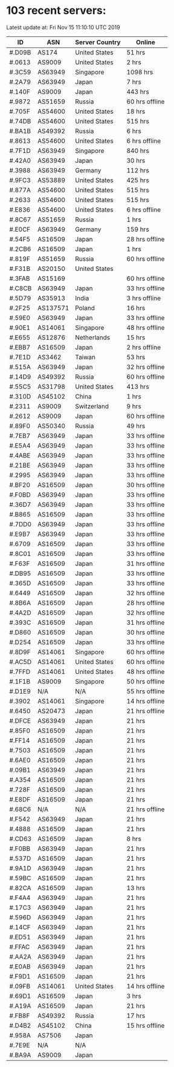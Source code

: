 # 103 recent servers:

Latest update at: Fri Nov 15 11:10:10 UTC 2019

| ID | ASN | Server Country | Online |
| -- | --- | -------------- | ------ |
| #.D09B | AS174 | United States | 51 hrs |
| #.0613 | AS9009 | United States | 2 hrs |
| #.3C59 | AS63949 | Singapore | 1098 hrs |
| #.2A79 | AS63949 | Japan | 7 hrs |
| #.140F | AS9009 | Japan | 443 hrs |
| #.9872 | AS51659 | Russia | 60 hrs offline |
| #.705F | AS54600 | United States | 18 hrs |
| #.74DB | AS54600 | United States | 515 hrs |
| #.BA1B | AS49392 | Russia | 6 hrs |
| #.8613 | AS54600 | United States | 6 hrs offline |
| #.7F1D | AS63949 | Singapore | 840 hrs |
| #.42A0 | AS63949 | Japan | 30 hrs |
| #.3988 | AS63949 | Germany | 112 hrs |
| #.9FC3 | AS53889 | United States | 425 hrs |
| #.877A | AS54600 | United States | 515 hrs |
| #.2633 | AS54600 | United States | 515 hrs |
| #.E836 | AS54600 | United States | 6 hrs offline |
| #.8C67 | AS51659 | Russia | 1 hrs |
| #.E0CF | AS63949 | Germany | 159 hrs |
| #.54F5 | AS16509 | Japan | 28 hrs offline |
| #.2CB6 | AS16509 | Japan | 1 hrs |
| #.819F | AS51659 | Russia | 60 hrs offline |
| #.F31B | AS20150 | United States | |
| #.3FAB | AS15169 |  | 60 hrs offline |
| #.C8CB | AS63949 | Japan | 33 hrs offline |
| #.5D79 | AS35913 | India | 3 hrs offline |
| #.2F25 | AS137571 | Poland | 16 hrs |
| #.59E0 | AS63949 | Japan | 33 hrs offline |
| #.90E1 | AS14061 | Singapore | 48 hrs offline |
| #.E655 | AS12876 | Netherlands | 15 hrs |
| #.EBB7 | AS16509 | Japan | 2 hrs offline |
| #.7E1D | AS3462 | Taiwan | 53 hrs |
| #.515A | AS63949 | Japan | 32 hrs offline |
| #.14D9 | AS49392 | Russia | 60 hrs offline |
| #.55C5 | AS31798 | United States | 413 hrs |
| #.310D | AS45102 | China | 1 hrs |
| #.2311 | AS9009 | Switzerland | 9 hrs |
| #.2612 | AS9009 | Japan | 60 hrs offline |
| #.89F0 | AS50340 | Russia | 49 hrs |
| #.7EB7 | AS63949 | Japan | 33 hrs offline |
| #.E5A4 | AS63949 | Japan | 33 hrs offline |
| #.4ABE | AS63949 | Japan | 33 hrs offline |
| #.21BE | AS63949 | Japan | 33 hrs offline |
| #.2995 | AS63949 | Japan | 33 hrs offline |
| #.BF20 | AS16509 | Japan | 30 hrs offline |
| #.F0BD | AS63949 | Japan | 33 hrs offline |
| #.36D7 | AS63949 | Japan | 33 hrs offline |
| #.B865 | AS16509 | Japan | 33 hrs offline |
| #.7DD0 | AS63949 | Japan | 33 hrs offline |
| #.E9B7 | AS63949 | Japan | 33 hrs offline |
| #.6709 | AS16509 | Japan | 33 hrs offline |
| #.8C01 | AS16509 | Japan | 33 hrs offline |
| #.F63F | AS16509 | Japan | 31 hrs offline |
| #.DB95 | AS16509 | Japan | 33 hrs offline |
| #.365D | AS16509 | Japan | 33 hrs offline |
| #.6449 | AS16509 | Japan | 32 hrs offline |
| #.8B6A | AS16509 | Japan | 28 hrs offline |
| #.4A2D | AS16509 | Japan | 32 hrs offline |
| #.393C | AS16509 | Japan | 31 hrs offline |
| #.D860 | AS16509 | Japan | 30 hrs offline |
| #.D254 | AS16509 | Japan | 33 hrs offline |
| #.8D9F | AS14061 | Singapore | 60 hrs offline |
| #.AC5D | AS14061 | United States | 60 hrs offline |
| #.7FFD | AS14061 | United States | 48 hrs offline |
| #.1F1B | AS9009 | Singapore | 50 hrs offline |
| #.D1E9 | N/A | N/A | 55 hrs offline |
| #.3902 | AS14061 | Singapore | 14 hrs offline |
| #.6450 | AS20473 | Japan | 21 hrs offline |
| #.DFCE | AS63949 | Japan | 21 hrs |
| #.85F0 | AS16509 | Japan | 21 hrs |
| #.FF14 | AS16509 | Japan | 21 hrs |
| #.7503 | AS16509 | Japan | 21 hrs |
| #.6AE0 | AS16509 | Japan | 21 hrs |
| #.09B1 | AS63949 | Japan | 21 hrs |
| #.A354 | AS16509 | Japan | 21 hrs |
| #.728F | AS16509 | Japan | 21 hrs |
| #.E8DF | AS16509 | Japan | 21 hrs |
| #.68C6 | N/A | N/A | 21 hrs offline |
| #.F542 | AS63949 | Japan | 21 hrs |
| #.4888 | AS16509 | Japan | 21 hrs |
| #.CD63 | AS16509 | Japan | 8 hrs |
| #.F0BB | AS63949 | Japan | 21 hrs |
| #.537D | AS16509 | Japan | 21 hrs |
| #.9A1D | AS63949 | Japan | 21 hrs |
| #.59BC | AS16509 | Japan | 21 hrs |
| #.82CA | AS16509 | Japan | 13 hrs |
| #.F4A4 | AS63949 | Japan | 21 hrs |
| #.17C3 | AS63949 | Japan | 21 hrs |
| #.596D | AS63949 | Japan | 21 hrs |
| #.14CF | AS63949 | Japan | 21 hrs |
| #.ED51 | AS63949 | Japan | 21 hrs |
| #.FFAC | AS63949 | Japan | 21 hrs |
| #.AA2A | AS63949 | Japan | 21 hrs |
| #.E0AB | AS63949 | Japan | 21 hrs |
| #.F9D1 | AS16509 | Japan | 21 hrs |
| #.09FB | AS14061 | United States | 14 hrs offline |
| #.69D1 | AS16509 | Japan | 3 hrs |
| #.A19A | AS16509 | Japan | 21 hrs |
| #.FB8F | AS49392 | Russia | 17 hrs |
| #.D4B2 | AS45102 | China | 15 hrs offline |
| #.958A | AS7506 | Japan | |
| #.7E9E | N/A | N/A | |
| #.BA9A | AS9009 | Japan | |

